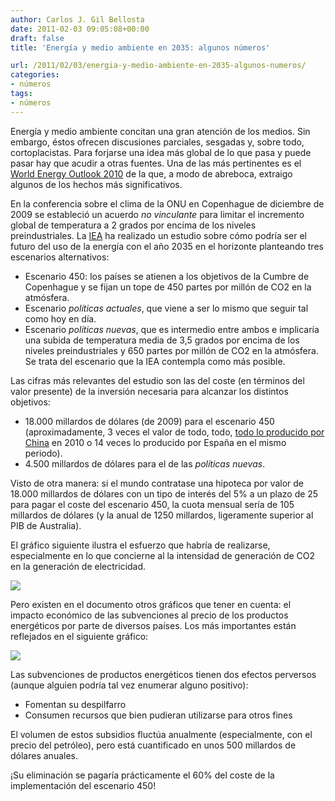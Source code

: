 ```yaml
---
author: Carlos J. Gil Bellosta
date: 2011-02-03 09:05:08+00:00
draft: false
title: 'Energía y medio ambiente en 2035: algunos números'

url: /2011/02/03/energia-y-medio-ambiente-en-2035-algunos-numeros/
categories:
- números
tags:
- números
---
```


Energía y medio ambiente concitan una gran atención de los medios. Sin embargo, éstos ofrecen discusiones parciales, sesgadas y, sobre todo, cortoplacistas. Para forjarse una idea más global de lo que pasa y puede pasar hay que acudir a otras fuentes. Una de las más pertinentes es el [World Energy Outlook 2010](http://www.worldenergyoutlook.org) de la que, a modo de abreboca, extraigo algunos de los hechos más significativos.

En la conferencia sobre el clima de la ONU en Copenhague de diciembre de 2009 se estableció un acuerdo _no vinculante_ para limitar el incremento global de temperatura a 2 grados por encima de los niveles preindustriales. La [IEA](http://www.iea.org/) ha realizado un estudio sobre cómo podría ser el futuro del uso de la energía con el año 2035 en el horizonte planteando tres escenarios alternativos:



* Escenario 450: los países se atienen a los objetivos de la Cumbre de Copenhague y se fijan un tope de 450 partes por millón de CO2 en la atmósfera.
* Escenario _políticas actuales_, que viene a ser lo mismo que seguir tal como hoy en día.
* Escenario _políticas nuevas_, que es intermedio entre ambos e implicaría una subida de temperatura media de 3,5 grados por encima de los niveles preindustriales y 650 partes por millón de CO2 en la atmósfera. Se trata del escenario que la IEA contempla como más posible.

Las cifras más relevantes del estudio son las del coste (en términos del valor presente) de la inversión necesaria para alcanzar los distintos objetivos:

* 18.000 millardos de dólares (de 2009) para el escenario 450 (aproximadamente, 3 veces el valor de todo, todo, [todo lo producido por China](http://es.wikipedia.org/wiki/Anexo:Pa%C3%ADses_por_PIB_%28nominal%29) en 2010 o 14 veces lo producido por España en el mismo periodo).
* 4.500 millardos de dólares para el de las _políticas nuevas_.

Visto de otra manera: si el mundo contratase una hipoteca por valor de 18.000 millardos de dólares con un tipo de interés del 5% a un plazo de 25 para pagar el coste del escenario 450, la cuota mensual sería de 105 millardos de dólares (y la anual de 1250 millardos, ligeramente superior al PIB de Australia).

El gráfico siguiente ilustra el esfuerzo que habría de realizarse, especialmente en lo que concierne al la intensidad de generación de CO2 en la generación de electricidad.


[![](/wp-uploads/2011/02/esfuerzo_escenario_450.png#center)
](/wp-uploads/2011/02/esfuerzo_escenario_450.png#center)


Pero existen en el documento otros gráficos que tener en cuenta: el impacto económico de las subvenciones al precio de los productos energéticos por parte de diversos países. Los más importantes están reflejados en el siguiente gráfico:


[![](/wp-uploads/2011/02/subvenciones_energia.png#center)
](/wp-uploads/2011/02/subvenciones_energia.png#center)


Las subvenciones de productos energéticos tienen dos efectos perversos (aunque alguien podría tal vez enumerar alguno positivo):



* Fomentan su despilfarro
* Consumen recursos que bien pudieran utilizarse para otros fines

El volumen de estos subsidios fluctúa anualmente (especialmente, con el precio del petróleo), pero está cuantificado en unos 500 millardos de dólares anuales.

¡Su eliminación se pagaría prácticamente el 60% del coste de la implementación del escenario 450!
